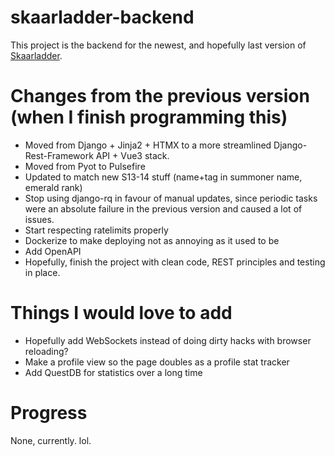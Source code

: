 # skaarladder-backend

This project is the backend for the newest, and hopefully last version of [Skaarladder](https://github.com/Josde/Skaarladder).  
  
# Changes from the previous version (when I finish programming this)
- Moved from Django + Jinja2 + HTMX to a more streamlined Django-Rest-Framework API + Vue3 stack.  
- Moved from Pyot to Pulsefire
- Updated to match new S13-14 stuff (name+tag in summoner name, emerald rank)
- Stop using django-rq in favour of manual updates, since periodic tasks were an absolute failure in the previous version and caused a lot of issues.
- Start respecting ratelimits properly
- Dockerize to make deploying not as annoying as it used to be
- Add OpenAPI 
- Hopefully, finish the project with clean code, REST principles and testing in place.

# Things I would love to add
- Hopefully add WebSockets instead of doing dirty hacks with browser reloading?
- Make a profile view so the page doubles as a profile stat tracker
- Add QuestDB for statistics over a long time


# Progress
None, currently. lol.